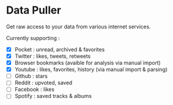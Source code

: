 # Data Puller

Get raw access to your data from various internet services.

Currently supporting :

- [X] Pocket : unread, archived & favorites
- [X] Twitter : likes, tweets, retweets
- [X] Browser bookmarks (avaible for analysis via manual import)
- [X] Youtube : likes, favorites, history (via manual import & parsing)
- [ ] Github : stars
- [ ] Reddit : upvoted, saved
- [ ] Facebook : likes
- [ ] Spotify : saved tracks & albums
